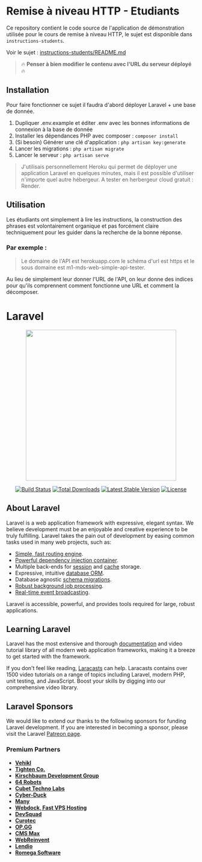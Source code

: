 # Remise à niveau HTTP - Etudiants 

Ce repository contient le code source de l'application de démonstration utilisée pour le cours de remise à niveau HTTP, le sujet est disponible dans `instructions-students`.

Voir le sujet : [instructions-students/README.md](instructions-students/README.md)

> 🔥 **Penser à bien modifier le contenu avec l'URL du serveur déployé** 🔥

## Installation

Pour faire fonctionner ce sujet il faudra d'abord déployer Laravel + une base de donnée. 
1. Dupliquer .env.example et éditer .env avec les bonnes informations de connexion à la base de donnée
2. Installer les dépendances PHP avec composer : `composer install`
3. (Si besoin) Générer une clé d'application : `php artisan key:generate`
4. Lancer les migrations : `php artisan migrate`
5. Lancer le serveur : `php artisan serve`

> J'utilisais personnellement Heroku qui permet de déployer une application Laravel en quelques minutes, mais il est possible d'utiliser n'importe quel autre hébergeur. A tester en herbergeur cloud gratuit : Render.

## Utilisation
Les étudiants ont simplement à lire les instructions, la construction des phrases est volontairement organique et pas forcément claire techniquement pour les guider dans la recherche de la bonne réponse.

### Par exemple :
> Le domaine de l'API est herokuapp.com le schéma d'url est https et le sous domaine est m1-mds-web-simple-api-tester.

Au lieu de simplement leur donner l'URL de l'API, on leur donne des indices pour qu'ils comprennent comment fonctionne une URL et comment la décomposer.

# Laravel

<p align="center"><a href="https://laravel.com" target="_blank"><img src="https://raw.githubusercontent.com/laravel/art/master/logo-lockup/5%20SVG/2%20CMYK/1%20Full%20Color/laravel-logolockup-cmyk-red.svg" width="400"></a></p>

<p align="center">
<a href="https://travis-ci.org/laravel/framework"><img src="https://travis-ci.org/laravel/framework.svg" alt="Build Status"></a>
<a href="https://packagist.org/packages/laravel/framework"><img src="https://img.shields.io/packagist/dt/laravel/framework" alt="Total Downloads"></a>
<a href="https://packagist.org/packages/laravel/framework"><img src="https://img.shields.io/packagist/v/laravel/framework" alt="Latest Stable Version"></a>
<a href="https://packagist.org/packages/laravel/framework"><img src="https://img.shields.io/packagist/l/laravel/framework" alt="License"></a>
</p>

## About Laravel

Laravel is a web application framework with expressive, elegant syntax. We believe development must be an enjoyable and creative experience to be truly fulfilling. Laravel takes the pain out of development by easing common tasks used in many web projects, such as:

- [Simple, fast routing engine](https://laravel.com/docs/routing).
- [Powerful dependency injection container](https://laravel.com/docs/container).
- Multiple back-ends for [session](https://laravel.com/docs/session) and [cache](https://laravel.com/docs/cache) storage.
- Expressive, intuitive [database ORM](https://laravel.com/docs/eloquent).
- Database agnostic [schema migrations](https://laravel.com/docs/migrations).
- [Robust background job processing](https://laravel.com/docs/queues).
- [Real-time event broadcasting](https://laravel.com/docs/broadcasting).

Laravel is accessible, powerful, and provides tools required for large, robust applications.

## Learning Laravel

Laravel has the most extensive and thorough [documentation](https://laravel.com/docs) and video tutorial library of all modern web application frameworks, making it a breeze to get started with the framework.

If you don't feel like reading, [Laracasts](https://laracasts.com) can help. Laracasts contains over 1500 video tutorials on a range of topics including Laravel, modern PHP, unit testing, and JavaScript. Boost your skills by digging into our comprehensive video library.

## Laravel Sponsors

We would like to extend our thanks to the following sponsors for funding Laravel development. If you are interested in becoming a sponsor, please visit the Laravel [Patreon page](https://patreon.com/taylorotwell).

### Premium Partners

- **[Vehikl](https://vehikl.com/)**
- **[Tighten Co.](https://tighten.co)**
- **[Kirschbaum Development Group](https://kirschbaumdevelopment.com)**
- **[64 Robots](https://64robots.com)**
- **[Cubet Techno Labs](https://cubettech.com)**
- **[Cyber-Duck](https://cyber-duck.co.uk)**
- **[Many](https://www.many.co.uk)**
- **[Webdock, Fast VPS Hosting](https://www.webdock.io/en)**
- **[DevSquad](https://devsquad.com)**
- **[Curotec](https://www.curotec.com/services/technologies/laravel/)**
- **[OP.GG](https://op.gg)**
- **[CMS Max](https://www.cmsmax.com/)**
- **[WebReinvent](https://webreinvent.com/?utm_source=laravel&utm_medium=github&utm_campaign=patreon-sponsors)**
- **[Lendio](https://lendio.com)**
- **[Romega Software](https://romegasoftware.com)**